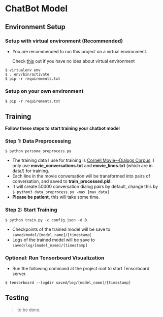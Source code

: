 # ChatBot Model

## Environment Setup

### Setup with virtual environment (Recommended)

* You are recommended to run this project on a virtual environment. 

  Check [this](https://hackmd.io/@9BKtK41BQTmiTLq93uQ2aw/ByGBMmXcH) out if you have no idea about virtual environment

```
$ virtualenv env
$ . env/bin/activate
$ pip -r requirements.txt
```
### Setup on your own environment

```$ pip -r requirements.txt```



## Training

**Follow these steps to start training your chatbot model**

### Step 1: Data Preprocessing

```
$ python persona_preprocess.py
```

* The training data I use for training is [Cornell Movie--Dialogs Corpus](https://www.cs.cornell.edu/~cristian/Cornell_Movie-Dialogs_Corpus.html). I only use **movie_conversations.txt** and **movie_lines.txt** (which are in data/) for training.
* Each line in the movie conversation will be transformed into pairs of conversation, and saved to **train_processed.pkl**.
* It will create 50000 conversation dialog pairs by default, change this by ```$ python3 data_preprocess.py -max [max_data]```
* **Please be patient**, this will take some time. 

### Step 2: Start Training

```
$ python train.py -c config.json -d 0
```

* Checkpoints of the trained model will be save to ```saved/model/[model_name]/[timestamp]```
* Logs  of the trained model will be save to ```saved/log/[model_name]/[timestamp]```

### Optional: Run Tensorboard Visualization

* Run the following command at the project root to start Tensorboard server.

```
$ tensorboard --logdir saved/log/[model_name]/[timestamp]
```

## Testing

> to be done.

### 

